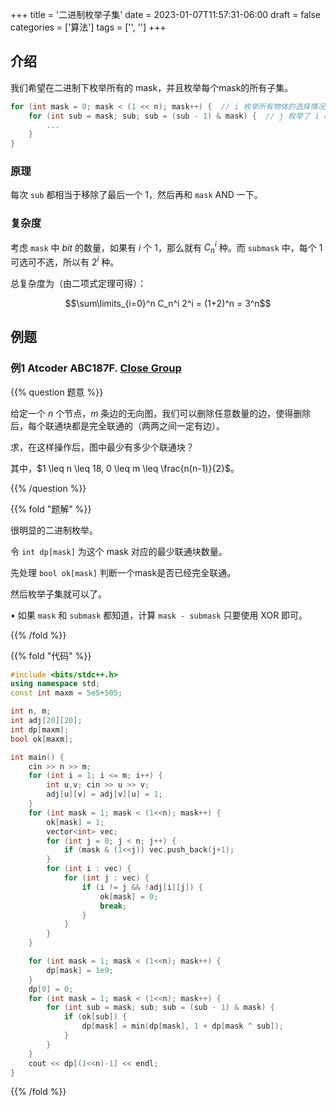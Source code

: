 +++
title = '二进制枚举子集'
date = 2023-01-07T11:57:31-06:00
draft = false
categories = ['算法']
tags = ['', '']
+++

## 介绍

我们希望在二进制下枚举所有的 mask，并且枚举每个mask的所有子集。

```cpp
for (int mask = 0; mask < (1 << n); mask++) {  // i 枚举所有物体的选择情况
    for (int sub = mask; sub; sub = (sub - 1) & mask) {  // j 枚举了 i 的子集
        ...
    }
}
```

### 原理

每次 `sub` 都相当于移除了最后一个 $1$，然后再和 `mask` AND 一下。

### 复杂度

考虑 `mask` 中 $bit$ 的数量，如果有 $i$ 个 $1$，那么就有 $C_n^i$ 种。而 `submask` 中，每个 $1$ 可选可不选，所以有 $2^i$ 种。

总复杂度为（由二项式定理可得）：

$$\sum\limits_{i=0}^n C_n^i 2^i = (1+2)^n = 3^n$$

## 例题

### 例1 Atcoder ABC187F. [Close Group](https://atcoder.jp/contests/abc187/tasks/abc187_f)

{{% question 题意 %}}

给定一个 $n$ 个节点，$m$ 条边的无向图，我们可以删除任意数量的边，使得删除后，每个联通块都是完全联通的（两两之间一定有边）。

求，在这样操作后，图中最少有多少个联通块？

其中，$1 \leq n \leq 18, 0 \leq m \leq \frac{n(n-1)}{2}$。

{{% /question %}}


{{% fold "题解" %}}

很明显的二进制枚举。

令 `int dp[mask]` 为这个 mask 对应的最少联通块数量。

先处理 `bool ok[mask]` 判断一个mask是否已经完全联通。

然后枚举子集就可以了。

• 如果 `mask` 和 `submask` 都知道，计算 `mask - submask` 只要使用 XOR 即可。

{{% /fold %}}


{{% fold "代码" %}}

```cpp
#include <bits/stdc++.h>
using namespace std;
const int maxm = 5e5+505;

int n, m;
int adj[20][20];
int dp[maxm];
bool ok[maxm];

int main() {
    cin >> n >> m;
    for (int i = 1; i <= m; i++) {
        int u,v; cin >> u >> v;
        adj[u][v] = adj[v][u] = 1;
    }
    for (int mask = 1; mask < (1<<n); mask++) {
        ok[mask] = 1;
        vector<int> vec;
        for (int j = 0; j < n; j++) {
            if (mask & (1<<j)) vec.push_back(j+1);
        }
        for (int i : vec) {
            for (int j : vec) {
                if (i != j && !adj[i][j]) {
                    ok[mask] = 0;
                    break;
                }
            }
        }
    }

    for (int mask = 1; mask < (1<<n); mask++) {
        dp[mask] = 1e9;
    }
    dp[0] = 0;
    for (int mask = 1; mask < (1<<n); mask++) {
        for (int sub = mask; sub; sub = (sub - 1) & mask) {
            if (ok[sub]) {
                dp[mask] = min(dp[mask], 1 + dp[mask ^ sub]);
            }
        }
    }
    cout << dp[(1<<n)-1] << endl;
}
```

{{% /fold %}}
